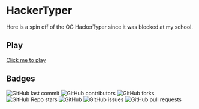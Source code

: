 # HackerTyper

Here is a spin off of the OG HackerTyper since it was blocked at my school.

## Play

[Click me to play](https://3kh0.github.io/hackertype/)

## Badges

<p>
<img alt="GitHub last commit" src="https://img.shields.io/github/last-commit/3kh0/hackertype?color=red&label=Lastest%20commit&logo=github">
<img alt="GitHub contributors" src="https://img.shields.io/github/contributors/3kh0/hackertype?color=purple&label=Contributors&logo=github">
<img alt="GitHub forks" src="https://img.shields.io/github/forks/3kh0/hackertype?label=Forks&logo=github">
<img alt="GitHub Repo stars" src="https://img.shields.io/github/stars/3kh0/hackertype?color=yellow&label=Stars&logo=github">
<img alt="GitHub" src="https://img.shields.io/github/license/3kh0/hackertype?label=License&logo=github">
<img alt="GitHub issues" src="https://img.shields.io/github/issues/3kh0/hackertype?label=Issues&logo=github">
<img alt="GitHub pull requests" src="https://img.shields.io/github/issues-pr/3kh0/hackertype?color=yellow&label=Pull%20Requests&logo=github">
  </p>
